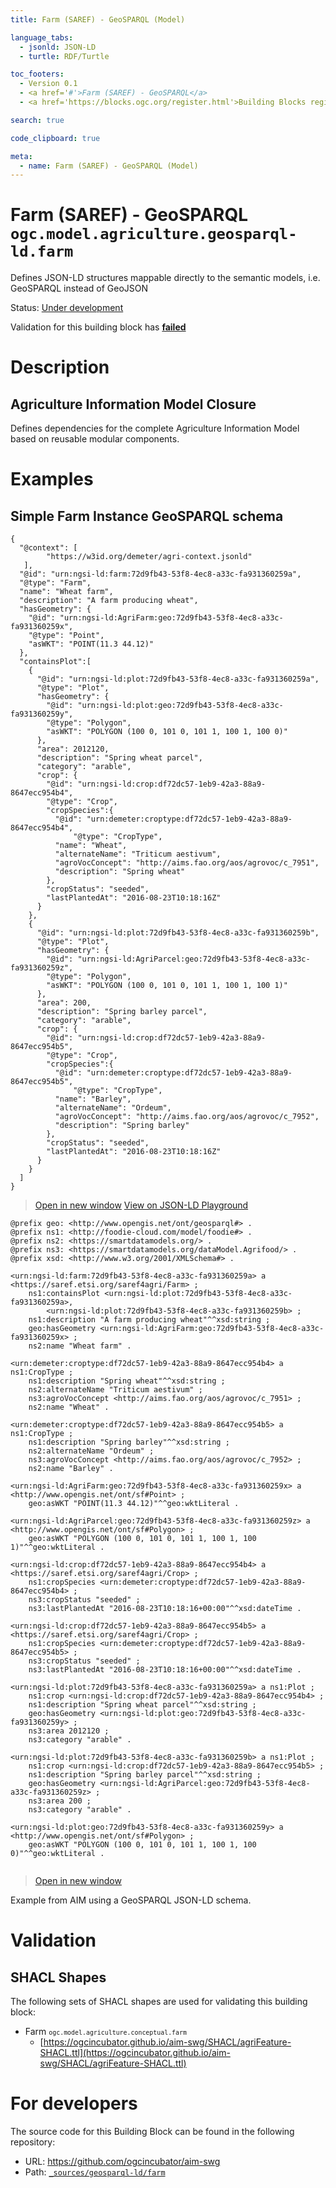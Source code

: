 ```yaml
---
title: Farm (SAREF) - GeoSPARQL (Model)

language_tabs:
  - jsonld: JSON-LD
  - turtle: RDF/Turtle

toc_footers:
  - Version 0.1
  - <a href='#'>Farm (SAREF) - GeoSPARQL</a>
  - <a href='https://blocks.ogc.org/register.html'>Building Blocks register</a>

search: true

code_clipboard: true

meta:
  - name: Farm (SAREF) - GeoSPARQL (Model)
---
```



# Farm (SAREF) - GeoSPARQL `ogc.model.agriculture.geosparql-ld.farm`

Defines JSON-LD structures mappable directly to the semantic models, i.e. GeoSPARQL instead of GeoJSON

<p class="status">
    <span data-rainbow-uri="http://www.opengis.net/def/status">Status</span>:
    <a href="http://www.opengis.net/def/status/under-development" target="_blank" data-rainbow-uri>Under development</a>
</p>

<aside class="warning">
Validation for this building block has <strong><a href="https://github.com/ogcincubator/aim-swg/blob/main/build/tests/model/agriculture/geosparql-ld/farm/" target="_blank">failed</a></strong>
</aside>

# Description

## Agriculture Information Model Closure

Defines dependencies for the complete Agriculture Information Model based on reusable modular components.





# Examples

## Simple Farm Instance GeoSPARQL schema



```jsonld
{
  "@context": [
  		"https://w3id.org/demeter/agri-context.jsonld"
   ],
  "@id": "urn:ngsi-ld:farm:72d9fb43-53f8-4ec8-a33c-fa931360259a",
  "@type": "Farm",
  "name": "Wheat farm",
  "description": "A farm producing wheat",
  "hasGeometry": {
    "@id": "urn:ngsi-ld:AgriFarm:geo:72d9fb43-53f8-4ec8-a33c-fa931360259x",
    "@type": "Point",
    "asWKT": "POINT(11.3 44.12)"
  },
  "containsPlot":[
    {
      "@id": "urn:ngsi-ld:plot:72d9fb43-53f8-4ec8-a33c-fa931360259a",
      "@type": "Plot",
      "hasGeometry": {
        "@id": "urn:ngsi-ld:plot:geo:72d9fb43-53f8-4ec8-a33c-fa931360259y",
        "@type": "Polygon",
        "asWKT": "POLYGON (100 0, 101 0, 101 1, 100 1, 100 0)"
      },
      "area": 2012120,
      "description": "Spring wheat parcel",
      "category": "arable",
      "crop": {
        "@id": "urn:ngsi-ld:crop:df72dc57-1eb9-42a3-88a9-8647ecc954b4",
        "@type": "Crop",
        "cropSpecies":{
          "@id": "urn:demeter:croptype:df72dc57-1eb9-42a3-88a9-8647ecc954b4",
		      "@type": "CropType",
          "name": "Wheat",
          "alternateName": "Triticum aestivum",
          "agroVocConcept": "http://aims.fao.org/aos/agrovoc/c_7951",
          "description": "Spring wheat"
        },
        "cropStatus": "seeded",
        "lastPlantedAt": "2016-08-23T10:18:16Z"
      }
    },
    {
      "@id": "urn:ngsi-ld:plot:72d9fb43-53f8-4ec8-a33c-fa931360259b",
      "@type": "Plot",
      "hasGeometry": {
        "@id": "urn:ngsi-ld:AgriParcel:geo:72d9fb43-53f8-4ec8-a33c-fa931360259z",
        "@type": "Polygon",
        "asWKT": "POLYGON (100 0, 101 0, 101 1, 100 1, 100 1)"
      },
      "area": 200,
      "description": "Spring barley parcel",
      "category": "arable",
      "crop": {
        "@id": "urn:ngsi-ld:crop:df72dc57-1eb9-42a3-88a9-8647ecc954b5",
        "@type": "Crop",
        "cropSpecies":{
          "@id": "urn:demeter:croptype:df72dc57-1eb9-42a3-88a9-8647ecc954b5",
		      "@type": "CropType",
          "name": "Barley",
          "alternateName": "Ordeum",
          "agroVocConcept": "http://aims.fao.org/aos/agrovoc/c_7952",
          "description": "Spring barley"
        },
        "cropStatus": "seeded",
        "lastPlantedAt": "2016-08-23T10:18:16Z"
      }
    }
  ]
}
```

<blockquote class="lang-specific jsonld">
  <p class="example-links">
    <a target="_blank" href="https://ogcincubator.github.io/aim-swg/build/tests/model/agriculture/geosparql-ld/farm/example_1_1.jsonld">Open in new window</a>
    <a target="_blank" href="https://json-ld.org/playground/#json-ld=https%3A%2F%2Fogcincubator.github.io%2Faim-swg%2Fbuild%2Ftests%2Fmodel%2Fagriculture%2Fgeosparql-ld%2Ffarm%2Fexample_1_1.jsonld">View on JSON-LD Playground</a>
</blockquote>




```turtle
@prefix geo: <http://www.opengis.net/ont/geosparql#> .
@prefix ns1: <http://foodie-cloud.com/model/foodie#> .
@prefix ns2: <https://smartdatamodels.org/> .
@prefix ns3: <https://smartdatamodels.org/dataModel.Agrifood/> .
@prefix xsd: <http://www.w3.org/2001/XMLSchema#> .

<urn:ngsi-ld:farm:72d9fb43-53f8-4ec8-a33c-fa931360259a> a <https://saref.etsi.org/saref4agri/Farm> ;
    ns1:containsPlot <urn:ngsi-ld:plot:72d9fb43-53f8-4ec8-a33c-fa931360259a>,
        <urn:ngsi-ld:plot:72d9fb43-53f8-4ec8-a33c-fa931360259b> ;
    ns1:description "A farm producing wheat"^^xsd:string ;
    geo:hasGeometry <urn:ngsi-ld:AgriFarm:geo:72d9fb43-53f8-4ec8-a33c-fa931360259x> ;
    ns2:name "Wheat farm" .

<urn:demeter:croptype:df72dc57-1eb9-42a3-88a9-8647ecc954b4> a ns1:CropType ;
    ns1:description "Spring wheat"^^xsd:string ;
    ns2:alternateName "Triticum aestivum" ;
    ns3:agroVocConcept <http://aims.fao.org/aos/agrovoc/c_7951> ;
    ns2:name "Wheat" .

<urn:demeter:croptype:df72dc57-1eb9-42a3-88a9-8647ecc954b5> a ns1:CropType ;
    ns1:description "Spring barley"^^xsd:string ;
    ns2:alternateName "Ordeum" ;
    ns3:agroVocConcept <http://aims.fao.org/aos/agrovoc/c_7952> ;
    ns2:name "Barley" .

<urn:ngsi-ld:AgriFarm:geo:72d9fb43-53f8-4ec8-a33c-fa931360259x> a <http://www.opengis.net/ont/sf#Point> ;
    geo:asWKT "POINT(11.3 44.12)"^^geo:wktLiteral .

<urn:ngsi-ld:AgriParcel:geo:72d9fb43-53f8-4ec8-a33c-fa931360259z> a <http://www.opengis.net/ont/sf#Polygon> ;
    geo:asWKT "POLYGON (100 0, 101 0, 101 1, 100 1, 100 1)"^^geo:wktLiteral .

<urn:ngsi-ld:crop:df72dc57-1eb9-42a3-88a9-8647ecc954b4> a <https://saref.etsi.org/saref4agri/Crop> ;
    ns1:cropSpecies <urn:demeter:croptype:df72dc57-1eb9-42a3-88a9-8647ecc954b4> ;
    ns3:cropStatus "seeded" ;
    ns3:lastPlantedAt "2016-08-23T10:18:16+00:00"^^xsd:dateTime .

<urn:ngsi-ld:crop:df72dc57-1eb9-42a3-88a9-8647ecc954b5> a <https://saref.etsi.org/saref4agri/Crop> ;
    ns1:cropSpecies <urn:demeter:croptype:df72dc57-1eb9-42a3-88a9-8647ecc954b5> ;
    ns3:cropStatus "seeded" ;
    ns3:lastPlantedAt "2016-08-23T10:18:16+00:00"^^xsd:dateTime .

<urn:ngsi-ld:plot:72d9fb43-53f8-4ec8-a33c-fa931360259a> a ns1:Plot ;
    ns1:crop <urn:ngsi-ld:crop:df72dc57-1eb9-42a3-88a9-8647ecc954b4> ;
    ns1:description "Spring wheat parcel"^^xsd:string ;
    geo:hasGeometry <urn:ngsi-ld:plot:geo:72d9fb43-53f8-4ec8-a33c-fa931360259y> ;
    ns3:area 2012120 ;
    ns3:category "arable" .

<urn:ngsi-ld:plot:72d9fb43-53f8-4ec8-a33c-fa931360259b> a ns1:Plot ;
    ns1:crop <urn:ngsi-ld:crop:df72dc57-1eb9-42a3-88a9-8647ecc954b5> ;
    ns1:description "Spring barley parcel"^^xsd:string ;
    geo:hasGeometry <urn:ngsi-ld:AgriParcel:geo:72d9fb43-53f8-4ec8-a33c-fa931360259z> ;
    ns3:area 200 ;
    ns3:category "arable" .

<urn:ngsi-ld:plot:geo:72d9fb43-53f8-4ec8-a33c-fa931360259y> a <http://www.opengis.net/ont/sf#Polygon> ;
    geo:asWKT "POLYGON (100 0, 101 0, 101 1, 100 1, 100 0)"^^geo:wktLiteral .


```

<blockquote class="lang-specific turtle">
  <p class="example-links">
    <a target="_blank" href="https://ogcincubator.github.io/aim-swg/build/tests/model/agriculture/geosparql-ld/farm/example_1_1.ttl">Open in new window</a>
</blockquote>


Example from AIM  using a GeoSPARQL JSON-LD schema. 


# Validation

## SHACL Shapes

The following sets of SHACL shapes are used for validating this building block:

* Farm <small><code>ogc.model.agriculture.conceptual.farm</code></small>
  * [https://ogcincubator.github.io/aim-swg/SHACL/agriFeature-SHACL.ttl](https://ogcincubator.github.io/aim-swg/SHACL/agriFeature-SHACL.ttl)

# For developers

The source code for this Building Block can be found in the following repository:

* URL: <a href="https://github.com/ogcincubator/aim-swg" target="_blank">https://github.com/ogcincubator/aim-swg</a>
* Path:
<code><a href="https://github.com/ogcincubator/aim-swg/blob/HEAD/_sources/geosparql-ld/farm" target="_blank">_sources/geosparql-ld/farm</a></code>

